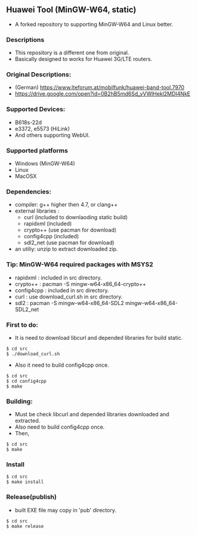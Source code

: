 ## Huawei Tool (MinGW-W64, static)

* A forked repository to supporting MinGW-W64 and Linux better.

### Descriptions

* This repository is a different one from original.
* Basically designed to works for Huawei 3G/LTE routers.

### Original Descriptions:

* (German) https://www.lteforum.at/mobilfunk/huawei-band-tool.7970
* https://drive.google.com/open?id=0B2hB5md6Sd_vVWlHekl2MDI4NkE

### Supported Devices:

* B618s-22d
* e3372, e5573 (HiLink)
* And others supporting WebUI.

### Supported platforms

* Windows (MinGW-W64)
* Linux
* MacOSX

### Dependencies:

* compiler: g++ higher then 4.7, or clang++
* external libraries : 
    - curl (included to downlaoding static build)
    - rapidxml (included)
    - crypto++ (use pacman for download)
    - config4cpp (included)
    - sdl2_net (use pacman for download)
* an utiliy: unzip to extract downloaded zip.

### Tip: MinGW-W64 required packages with MSYS2

* rapidxml : included in src directory.
* crypto++ : pacman -S mingw-w64-x86_64-crypto++
* config4cpp : included in src directory.
* curl : use download_curl.sh in src directory.
* sdl2 : pacman -S mingw-w64-x86_64-SDL2 mingw-w64-x86_64-SDL2_net

### First to do:
* It is need to download libcurl and depended libraries for build static.
```
$ cd src
$ ./download_curl.sh
```
* Also it need to build config4cpp once.
```
$ cd src
$ cd config4cpp
$ make
```

### Building:
* Must be check libcurl and depended libraries downloaded and extracted.
* Also need to build config4cpp once.
* Then,
```
$ cd src
$ make 
```

### Install
```
$ cd src
$ make install
```

### Release(publish)
* built EXE file may copy in 'pub' directory.
```
$ cd src
$ make release
```
